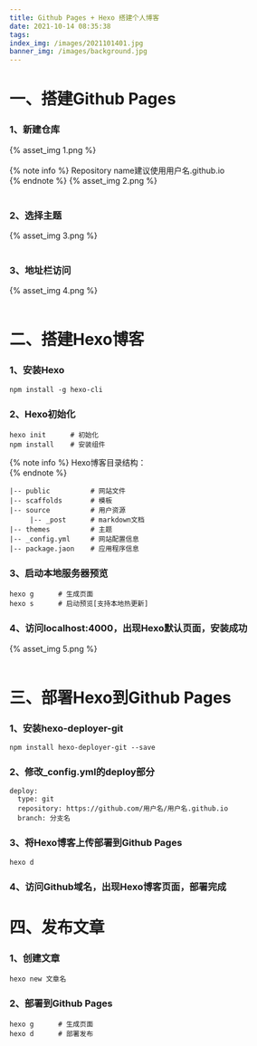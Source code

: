 ```yaml
---
title: Github Pages + Hexo 搭建个人博客
date: 2021-10-14 08:35:38
tags:
index_img: /images/2021101401.jpg
banner_img: /images/background.jpg
---
```

# 一、搭建Github Pages
### 1、新建仓库
{% asset_img 1.png %}</br></br>
{% note info %}
Repository name建议使用用户名.github.io</br>
{% endnote %}
{% asset_img 2.png %}</br></br>
### 2、选择主题
{% asset_img 3.png %}</br></br>
### 3、地址栏访问
{% asset_img 4.png %}</br></br>
# 二、搭建Hexo博客
### 1、安装Hexo
```
npm install -g hexo-cli
```
### 2、Hexo初始化
```
hexo init      # 初始化
npm install    # 安装组件
```
{% note info %}
Hexo博客目录结构：</br>
{% endnote %}
```
|-- public			# 网站文件
|-- scaffolds		# 模板
|-- source			# 用户资源
     |-- _post		# markdown文档
|-- themes			# 主题
|-- _config.yml		# 网站配置信息
|-- package.jaon	# 应用程序信息
```
### 3、启动本地服务器预览
```
hexo g		# 生成页面
hexo s    	# 启动预览[支持本地热更新]
```
### 4、访问localhost:4000，出现Hexo默认页面，安装成功
{% asset_img 5.png %}</br></br>
# 三、部署Hexo到Github Pages
### 1、安装hexo-deployer-git
```
npm install hexo-deployer-git --save
```
### 2、修改_config.yml的deploy部分
```
deploy:
  type: git
  repository: https://github.com/用户名/用户名.github.io
  branch: 分支名
```
### 3、将Hexo博客上传部署到Github Pages
```
hexo d
```
### 4、访问Github域名，出现Hexo博客页面，部署完成
# 四、发布文章
### 1、创建文章
```
hexo new 文章名
```
### 2、部署到Github Pages
```
hexo g		# 生成页面
hexo d    	# 部署发布
```